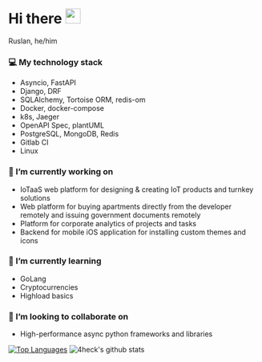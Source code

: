 # Hi there <img src="https://raw.githubusercontent.com/MartinHeinz/MartinHeinz/master/wave.gif" width="30px">

Ruslan, he/him

### 💻 My technology stack
 - Asyncio, FastAPI
 - Django, DRF
 - SQLAlchemy, Tortoise ORM, redis-om
 - Docker, docker-compose
 - k8s, Jaeger
 - OpenAPI Spec, plantUML
 - PostgreSQL, MongoDB, Redis
 - Gitlab CI
 - Linux

### 🔭 I’m currently working on
 - IoTaaS web platform for designing & creating IoT products and turnkey solutions
 - Web platform for buying apartments directly from the developer remotely and issuing government documents remotely
 - Platform for corporate analytics of projects and tasks
 - Backend for mobile iOS application for installing custom themes and icons

### 🌱 I’m currently learning
 - GoLang
 - Cryptocurrencies
 - Highload basics
 
### 👯 I’m looking to collaborate on
 - High-performance async python frameworks and libraries

[![Top Languages](https://github-readme-stats.vercel.app/api/top-langs/?username=4heck&layout=compact)]()
![4heck's github stats](https://github-readme-stats.vercel.app/api?username=4heck&show_icons=true&include_all_commits=true&count_private=true)
